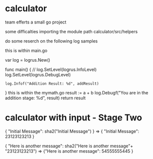 # calculator
team efferts a small go project

some difficalties importing the module path calculator/src/helpers

do some reserch on the following log samples

this is within main.go

var log = logrus.New()

func main() {
	// log.SetLevel(logrus.InfoLevel)
	log.SetLevel(logrus.DebugLevel)

    log.Infof("Addition Result: %d", addResult)
}
this is within the mymath.go
result := a + b
	log.Debugf("You are in the addition stage: %d", result)
	return result


# calculator with input - Stage Two


{ "Initial Message": sha2("Initial Message") } => { "Initial Message": 23123123213 }

{ "Here is another message": sha2("Here is another message"+ "23123123213") => {"Here is another message":  54555555445 }


